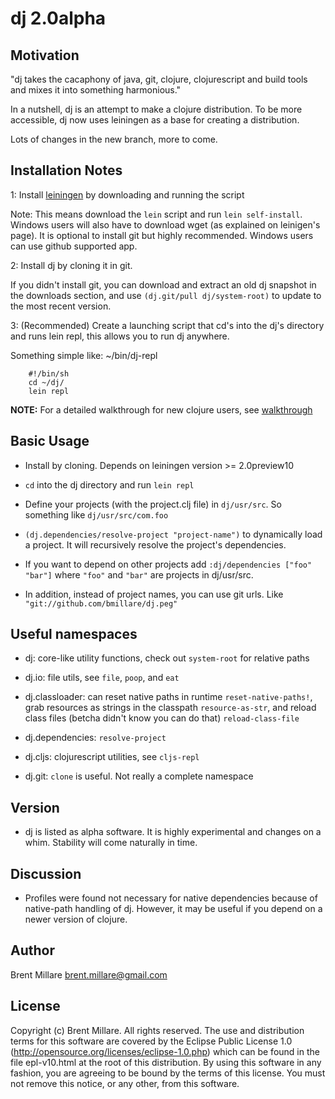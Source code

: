 # dj 2.0alpha

## Motivation

"dj takes the cacaphony of java, git, clojure, clojurescript and build
tools and mixes it into something harmonious."

In a nutshell, dj is an attempt to make a clojure distribution. To be
more accessible, dj now uses leiningen as a base for creating a
distribution.

Lots of changes in the new branch, more to come.

## Installation Notes

1: Install [leiningen](https://github.com/technomancy/leiningen) by
downloading and running the script

Note: This means download the `lein` script and run `lein
self-install`. Windows users will also have to download wget (as
explained on leinigen's page). It is optional to install git but
highly recommended. Windows users can use github supported app.

2: Install dj by cloning it in git.

If you didn't install git, you can download and extract an old dj
snapshot in the downloads section, and use `(dj.git/pull
dj/system-root)` to update to the most recent version.

3: (Recommended) Create a launching script that cd's into the dj's
   directory and runs lein repl, this allows you to run dj anywhere.

   Something simple like:
   ~/bin/dj-repl

        #!/bin/sh
        cd ~/dj/
        lein repl

**NOTE:** For a detailed walkthrough for new clojure users, see
[walkthrough](https://github.com/bmillare/dj/wiki/Walkthrough)

## Basic Usage

 * Install by cloning. Depends on leiningen version >= 2.0preview10

 * `cd` into the dj directory and run `lein repl`

 * Define your projects (with the project.clj file) in
   `dj/usr/src`. So something like `dj/usr/src/com.foo`

 * `(dj.dependencies/resolve-project "project-name")` to dynamically
   load a project. It will recursively resolve the project's
   dependencies.

 * If you want to depend on other projects add
   `:dj/dependencies ["foo" "bar"]`
   where `"foo"` and `"bar"` are projects in dj/usr/src.

 * In addition, instead of project names, you can use git urls. Like
   `"git://github.com/bmillare/dj.peg"`

## Useful namespaces

 * dj: core-like utility functions, check out `system-root` for
   relative paths

 * dj.io: file utils, see `file`, `poop`, and `eat`

 * dj.classloader: can reset native paths in runtime
   `reset-native-paths!`, grab resources as strings in the classpath
   `resource-as-str`, and reload class files (betcha didn't know you
   can do that) `reload-class-file`

 * dj.dependencies: `resolve-project`

 * dj.cljs: clojurescript utilities, see `cljs-repl`

 * dj.git: `clone` is useful. Not really a complete namespace

## Version

 * dj is listed as alpha software. It is highly experimental and
   changes on a whim. Stability will come naturally in time.

## Discussion

 * Profiles were found not necessary for native dependencies because of
   native-path handling of dj. However, it may be useful if you depend
   on a newer version of clojure.

## Author

Brent Millare
brent.millare@gmail.com

## License

Copyright (c) Brent Millare. All rights reserved. The use and
distribution terms for this software are covered by the Eclipse Public
License 1.0 (http://opensource.org/licenses/eclipse-1.0.php) which can
be found in the file epl-v10.html at the root of this distribution. By
using this software in any fashion, you are agreeing to be bound by
the terms of this license. You must not remove this notice, or any
other, from this software.
